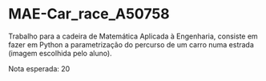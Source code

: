 # MAE-Car_race_A50758
Trabalho para a cadeira de Matemática Aplicada à Engenharia, consiste em fazer em Python a parametrização do percurso de um carro numa estrada (imagem escolhida pelo aluno).

Nota esperada: 20
